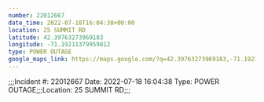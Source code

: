```yaml
---
number: 22012667
date_time: 2022-07-18T16:04:38+00:00
location: 25 SUMMIT RD
latitude: 42.39763273969183
longitude: -71.19211379959812
type: POWER OUTAGE
google_maps_link: https://maps.google.com/?q=42.39763273969183,-71.19211379959812
---
```


;;;Incident #: 22012667  Date: 2022-07-18 16:04:38   Type: POWER OUTAGE;;;Location: 25 SUMMIT RD;;;
